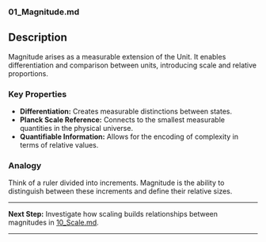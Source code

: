 ### 01_Magnitude.md

## Description
Magnitude arises as a measurable extension of the Unit. It enables differentiation and comparison between units, introducing scale and relative proportions.


### Key Properties
- **Differentiation:** Creates measurable distinctions between states.
- **Planck Scale Reference:** Connects to the smallest measurable quantities in the physical universe.
- **Quantifiable Information:** Allows for the encoding of complexity in terms of relative values.

### Analogy
Think of a ruler divided into increments. Magnitude is the ability to distinguish between these increments and define their relative sizes.

---

**Next Step:** Investigate how scaling builds relationships between magnitudes in [10_Scale.md](10_Scale.md).

---
